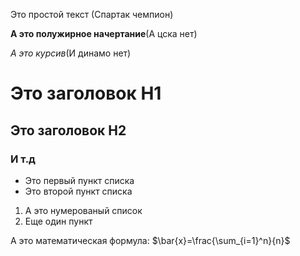 Это простой текст (Спартак чемпион)

**А это полужирное начертание**(А цска нет)

*А это курсив*(И динамо нет)

# Это заголовок H1

## Это заголовок H2

### И т.д

- Это первый пункт списка
- Это второй пункт списка

1. А это нумерованый список
2. Еще один пункт

А это математическая формула: $\bar{x}=\frac{\sum_{i=1}^n}{n}$
